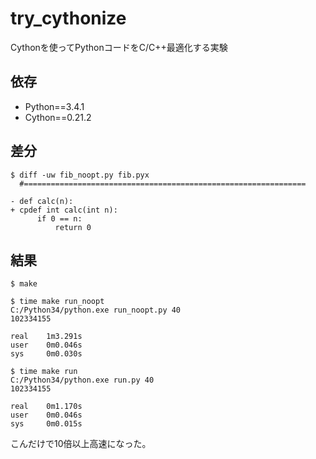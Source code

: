 # try_cythonize
Cythonを使ってPythonコードをC/C++最適化する実験

## 依存
- Python==3.4.1
- Cython==0.21.2

## 差分
```
$ diff -uw fib_noopt.py fib.pyx
  #===============================================================
  
- def calc(n):
+ cpdef int calc(int n):
      if 0 == n:
          return 0
```

## 結果
```
$ make

$ time make run_noopt
C:/Python34/python.exe run_noopt.py 40
102334155

real    1m3.291s
user    0m0.046s
sys     0m0.030s

$ time make run
C:/Python34/python.exe run.py 40
102334155

real    0m1.170s
user    0m0.046s
sys     0m0.015s
```
こんだけで10倍以上高速になった。

